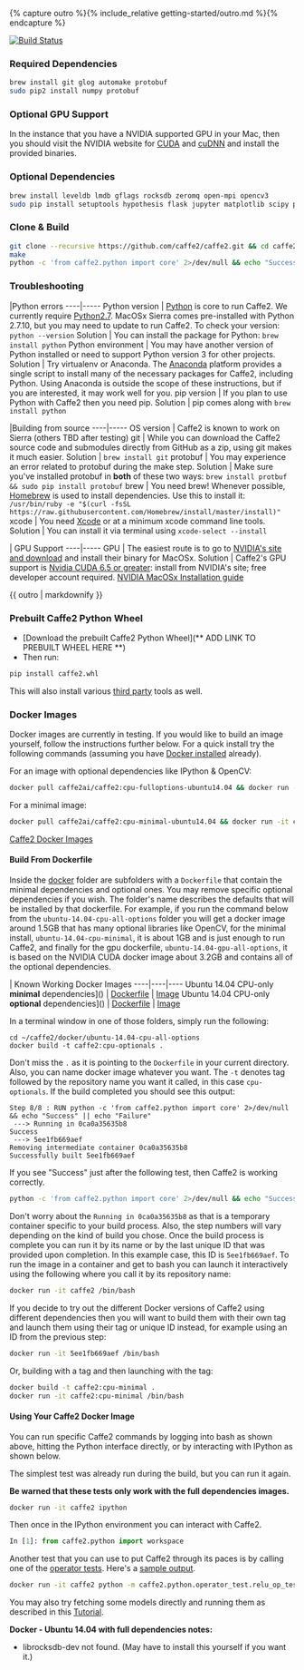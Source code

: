 {% capture outro %}{% include_relative getting-started/outro.md %}{% endcapture %}

<block class="mac compile" />

[![Build Status](https://travis-ci.org/caffe2/caffe2.svg?branch=master)](https://travis-ci.org/caffe2/caffe2)

### Required Dependencies

```bash
brew install git glog automake protobuf
sudo pip2 install numpy protobuf
```

### Optional GPU Support

In the instance that you have a NVIDIA supported GPU in your Mac, then you should visit the NVIDIA website for [CUDA](https://developer.nvidia.com/cuda-downloads) and [cuDNN](https://developer.nvidia.com/cudnn) and install the provided binaries.

### Optional Dependencies

```bash
brew install leveldb lmdb gflags rocksdb zeromq open-mpi opencv3
sudo pip install setuptools hypothesis flask jupyter matplotlib scipy pydot tornado python-nvd3 scikit-image pyyaml
```

### Clone & Build

```bash
git clone --recursive https://github.com/caffe2/caffe2.git && cd caffe2
make
python -c 'from caffe2.python import core' 2>/dev/null && echo "Success" || echo "Failure"
```

### Troubleshooting

|Python errors
----|-----
Python version | [Python](https://www.python.org/) is core to run Caffe2. We currently require [Python2.7](https://www.python.org/download/releases/2.7/). MacOSx Sierra comes pre-installed with Python 2.7.10, but you may need to update to run Caffe2. To check your version: `python --version`
Solution | You can install the package for Python: `brew install python`
Python environment | You may have another version of Python installed or need to support Python version 3 for other projects.
Solution | Try virtualenv or Anaconda. The [Anaconda](https://www.continuum.io/downloads) platform provides a single script to install many of the necessary packages for Caffe2, including Python. Using Anaconda is outside the scope of these instructions, but if you are interested, it may work well for you.
pip version | If you plan to use Python with Caffe2 then you need pip.
Solution | pip comes along with `brew install python`

|Building from source
----|-----
OS version | Caffe2 is known to work on Sierra (others TBD after testing)
git | While you can download the Caffe2 source code and submodules directly from GitHub as a zip, using git makes it much easier.
Solution | `brew install git`
protobuf | You may experience an error related to protobuf during the make step.
Solution | Make sure you've installed protobuf in **both** of these two ways: `brew install protbuf && sudo pip install protobuf`
brew | You need brew! Whenever possible, [Homebrew](http://brew.sh) is used to install dependencies. Use this to install it: `/usr/bin/ruby -e "$(curl -fsSL https://raw.githubusercontent.com/Homebrew/install/master/install)"`
xcode | You need [Xcode](https://developer.apple.com/xcode/) or at a minimum xcode command line tools.
Solution | You can install it via terminal using `xcode-select --install`

| GPU Support
----|-----
GPU | The easiest route is to go to [NVIDIA's site and download](https://developer.nvidia.com/cuda-downloads) and install their binary for MacOSx.
Solution | Caffe2's GPU support is [Nvidia CUDA 6.5 or greater](https://developer.nvidia.com/cuda-zone): install from NVIDIA's site; free developer account required. [NVIDIA MacOSx Installation guide](http://docs.nvidia.com/cuda/cuda-installation-guide-mac-os-x/)

{{ outro | markdownify }}

<block class="mac prebuilt" />

### Prebuilt Caffe2 Python Wheel

- [Download the prebuilt Caffe2 Python Wheel](** ADD LINK TO PREBUILT WHEEL HERE **)
- Then run:

```bash
pip install caffe2.whl
```

This will also install various [third party](#whats-in-third-party) tools as well.

<block class="mac docker" />

### Docker Images

Docker images are currently in testing. If you would like to build an image yourself, follow the instructions further below. For a quick install try the following commands (assuming you have [Docker installed](https://www.docker.com/products/overview) already).

For an image with optional dependencies like IPython & OpenCV:

```bash
docker pull caffe2ai/caffe2:cpu-fulloptions-ubuntu14.04 && docker run -it caffe2ai/caffe2:cpu-fulloptions-ubuntu14.04 python -m caffe2.python.operator_test.relu_op_test
```

For a minimal image:

```bash
docker pull caffe2ai/caffe2:cpu-minimal-ubuntu14.04 && docker run -it caffe2ai/caffe2:cpu-minimal-ubuntu14.04 python -m caffe2.python.operator_test.relu_op_test
```

[Caffe2 Docker Images](https://hub.docker.com/r/caffe2ai/caffe2/tags/)

#### Build From Dockerfile

Inside the [docker](../docker) folder are subfolders with a `Dockerfile` that contain the minimal dependencies and optional ones. You may remove specific optional dependencies if you wish. The folder's name describes the defaults that will be installed by that dockerfile. For example, if you run the command below from the `ubuntu-14.04-cpu-all-options` folder you will get a docker image around 1.5GB that has many optional libraries like OpenCV, for the minimal install, `ubuntu-14.04-cpu-minimal`, it is about 1GB and is just enough to run Caffe2, and finally for the gpu dockerfile, `ubuntu-14.04-gpu-all-options`, it is based on the NVIDIA CUDA docker image about 3.2GB and contains all of the optional dependencies.

| Known Working Docker Images
----|----|----
Ubuntu 14.04 CPU-only **minimal** dependencies]() | [Dockerfile](#) | [Image](#)
Ubuntu 14.04 CPU-only **optional** dependencies]() | [Dockerfile](#) | [Image](#)

In a terminal window in one of those folders, simply run the following:

```
cd ~/caffe2/docker/ubuntu-14.04-cpu-all-options
docker build -t caffe2:cpu-optionals .
```

Don't miss the `.` as it is pointing to the `Dockerfile` in your current directory. Also, you can name docker image whatever you want. The `-t` denotes tag followed by the repository name you want it called, in this case `cpu-optionals`. If the build completed you should see this output:

```
Step 8/8 : RUN python -c 'from caffe2.python import core' 2>/dev/null && echo "Success" || echo "Failure"
 ---> Running in 0ca0a35635b8
Success
 ---> 5ee1fb669aef
Removing intermediate container 0ca0a35635b8
Successfully built 5ee1fb669aef
```

If you see "Success" just after the following test, then Caffe2 is working correctly.

```bash
python -c 'from caffe2.python import core' 2>/dev/null && echo "Success" || echo "Failure"
```

Don't worry about the `Running in 0ca0a35635b8` as that is a temporary container specific to your build process. Also, the step numbers will vary depending on the kind of build you chose.
Once the build process is complete you can run it by its name or by the last unique ID that was provided upon completion. In this example case, this ID is `5ee1fb669aef`. To run the image in a container and get to bash you can launch it interactively using the following where you call it by its repository name:

```bash
docker run -it caffe2 /bin/bash
```

If you decide to try out the different Docker versions of Caffe2 using different dependencies then you will want to build them with their own tag and launch them using their tag or unique ID instead, for example using an ID from the previous step:

```bash
docker run -it 5ee1fb669aef /bin/bash
```

Or, building with a tag and then launching with the tag:

```bash
docker build -t caffe2:cpu-minimal .
docker run -it caffe2:cpu-minimal /bin/bash
```

#### Using Your Caffe2 Docker Image

You can run specific Caffe2 commands by logging into bash as shown above, hitting the Python interface directly, or by interacting with IPython as shown below.

The simplest test was already run during the build, but you can run it again.

**Be warned that these tests only work with the full dependencies images.**

```bash
docker run -it caffe2 ipython
```

Then once in the IPython environment you can interact with Caffe2.

```python
In [1]: from caffe2.python import workspace
```

Another test that you can use to put Caffe2 through its paces is by calling one of the [operator tests](https://github.com/caffe2/caffe2/blob/master/caffe2/python/operator_test/relu_op_test.py). Here's a [sample output](https://gist.github.com/aaronmarkham/dcdb284065c9ea4569214bcb0ca3a858).

```bash
docker run -it caffe2 python -m caffe2.python.operator_test.relu_op_test
```

You may also try fetching some models directly and running them as described in this [Tutorial](../tutorials/Loading_Pretrained_Models.ipynb).

**Docker - Ubuntu 14.04 with full dependencies notes:**

- librocksdb-dev not found. (May have to install this yourself if you want it.)
